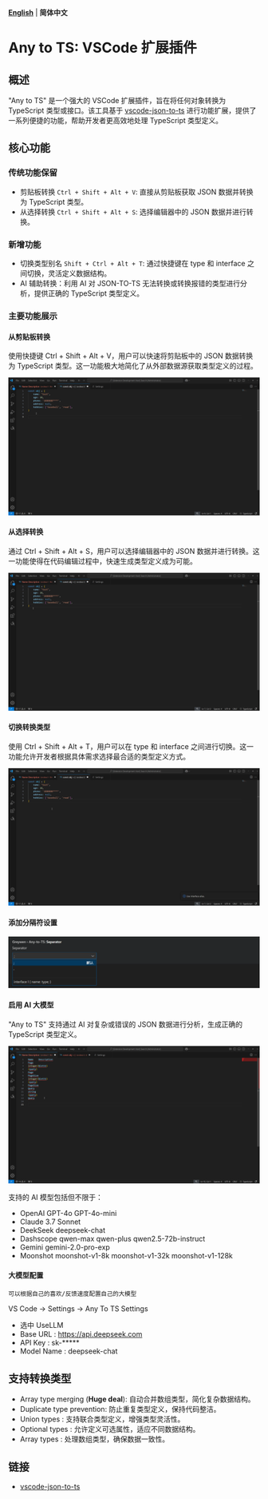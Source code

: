 **[English](README.md)** | **简体中文**

# Any to TS: VSCode 扩展插件

## 概述
"Any to TS" 是一个强大的 VSCode 扩展插件，旨在将任何对象转换为 TypeScript 类型或接口。该工具基于 [vscode-json-to-ts](https://github.com/MariusAlch/vscode-json-to-ts) 进行功能扩展，提供了一系列便捷的功能，帮助开发者更高效地处理 TypeScript 类型定义。

## 核心功能

### 传统功能保留
- 剪贴板转换 `Ctrl + Shift + Alt + V`: 直接从剪贴板获取 JSON 数据并转换为 TypeScript 类型。
- 从选择转换 `Ctrl + Shift + Alt + S`: 选择编辑器中的 JSON 数据并进行转换。

### 新增功能
- 切换类型别名 `Shift + Ctrl + Alt + T`: 通过快捷键在 type 和 interface 之间切换，灵活定义数据结构。
- AI 辅助转换：利用 AI 对 JSON-TO-TS 无法转换或转换报错的类型进行分析，提供正确的 TypeScript 类型定义。


### 主要功能展示

#### 从剪贴板转换
使用快捷键 Ctrl + Shift + Alt + V，用户可以快速将剪贴板中的 JSON 数据转换为 TypeScript 类型。这一功能极大地简化了从外部数据源获取类型定义的过程。

![clipboard](./images/clipboard.gif)

#### 从选择转换
通过 Ctrl + Shift + Alt + S，用户可以选择编辑器中的 JSON 数据并进行转换。这一功能使得在代码编辑过程中，快速生成类型定义成为可能。

![selection](./images/selection.gif)

#### 切换转换类型
使用 Ctrl + Shift + Alt + T，用户可以在 type 和 interface 之间进行切换。这一功能允许开发者根据具体需求选择最合适的类型定义方式。

![change-transform-type](./images/change-transform-type.gif)

#### 添加分隔符设置
![separator](./images/separator.jpg)

#### 启用 AI 大模型
"Any to TS" 支持通过 AI 对复杂或错误的 JSON 数据进行分析，生成正确的 TypeScript 类型定义。

![ai](./images/use-ai.gif)

支持的 AI 模型包括但不限于：
- OpenAI
	GPT-4o
	GPT-4o-mini
- Claude
	3.7 Sonnet
- DeekSeek
	deepseek-chat
- Dashscope
	qwen-max
	qwen-plus
	qwen2.5-72b-instruct
- Gemini
	gemini-2.0-pro-exp
- Moonshot
	moonshot-v1-8k
	moonshot-v1-32k
	moonshot-v1-128k

#### 大模型配置

`可以根据自己的喜欢/反馈速度配置自己的大模型`

VS Code -> Settings -> Any To TS Settings
- 选中 UseLLM
- Base URL : https://api.deepseek.com
- API Key : sk-*****
- Model Name : deepseek-chat

## 支持转换类型

- Array type merging (**Huge deal**): 自动合并数组类型，简化复杂数据结构。
- Duplicate type prevention: 防止重复类型定义，保持代码整洁。
- Union types : 支持联合类型定义，增强类型灵活性。
- Optional types : 允许定义可选属性，适应不同数据结构。
- Array types : 处理数组类型，确保数据一致性。

## 链接

- [vscode-json-to-ts](https://github.com/MariusAlch/vscode-json-to-ts)